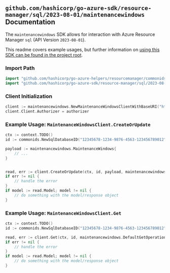 
## `github.com/hashicorp/go-azure-sdk/resource-manager/sql/2023-08-01/maintenancewindows` Documentation

The `maintenancewindows` SDK allows for interaction with Azure Resource Manager `sql` (API Version `2023-08-01`).

This readme covers example usages, but further information on [using this SDK can be found in the project root](https://github.com/hashicorp/go-azure-sdk/tree/main/docs).

### Import Path

```go
import "github.com/hashicorp/go-azure-helpers/resourcemanager/commonids"
import "github.com/hashicorp/go-azure-sdk/resource-manager/sql/2023-08-01/maintenancewindows"
```


### Client Initialization

```go
client := maintenancewindows.NewMaintenanceWindowsClientWithBaseURI("https://management.azure.com")
client.Client.Authorizer = authorizer
```


### Example Usage: `MaintenanceWindowsClient.CreateOrUpdate`

```go
ctx := context.TODO()
id := commonids.NewSqlDatabaseID("12345678-1234-9876-4563-123456789012", "example-resource-group", "serverName", "databaseName")

payload := maintenancewindows.MaintenanceWindows{
	// ...
}


read, err := client.CreateOrUpdate(ctx, id, payload, maintenancewindows.DefaultCreateOrUpdateOperationOptions())
if err != nil {
	// handle the error
}
if model := read.Model; model != nil {
	// do something with the model/response object
}
```


### Example Usage: `MaintenanceWindowsClient.Get`

```go
ctx := context.TODO()
id := commonids.NewSqlDatabaseID("12345678-1234-9876-4563-123456789012", "example-resource-group", "serverName", "databaseName")

read, err := client.Get(ctx, id, maintenancewindows.DefaultGetOperationOptions())
if err != nil {
	// handle the error
}
if model := read.Model; model != nil {
	// do something with the model/response object
}
```
